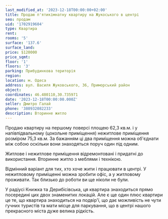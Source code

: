 ```yaml
---
last_modified_at: '2023-12-18T00:00:00+02:00'
title: Продаю п'ятикімнатну квартиру на Жукоського в центрі
seo: продам
uid: '1702919604'
type: Квартира
rent:
rooms: '5'
surface: '137.6'
surface_land:
price: $120000
price_sqmt:
floor: '1'
floors: '3'
parking: Прибудинкова територія
region:
location: м. Одеса
address: вул. Василя Жуковського, 36, Приморський район
object:
coordinates: 46.480110,30.735971
date: '2023-12-18T00:00:00.000Z'
seller: Дмитро Галай
phone: '380932082233'
description: Вторинне житло
---
```


Продаю квартиру на першому поверсі площею 62,3 кв.м. і у напівпідвальному (цокольне приміщення) нежитлове приміщення розміром 75,3 кв.м. За бажанням ці два приміщення можна об'єднати між собою оскільки вони знаходяться поруч один під одним.

Житлове і нежитлове приміщення відремонтовані і придатні до використання. Вторинне житло з меблями і технікою.

Відмінний варіант для тих, хто хоче жити і працювати в центрі. У нежитловому приміщенні можна зробити офіс, а у житловому проживати. Так близько до роботи ви ще ніколи не були.

У радіусі Книжка та Дерибісівська, ця квартира знаходиться прямо посередині цих двох знаменитих локацій. Але є ще один плюс квартири це те, що квартира знаходиться на подвір'ї, що дає можливість не чути гучних туристів та мати місце для паркування, що в центрі нашого прекрасного міста дуже велика рідкість.
